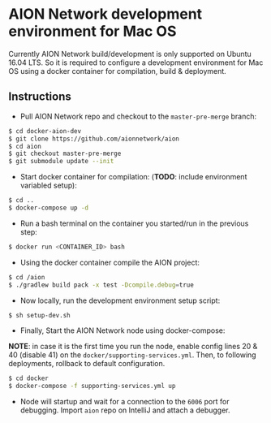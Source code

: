 # AION Network development environment for Mac OS

Currently AION Network build/development is only supported on Ubuntu 16.04 LTS. So it is required to configure a development environment for Mac OS using a docker container for compilation, build & deployment.

## Instructions

* Pull AION Network repo and checkout to the `master-pre-merge` branch:

```bash
$ cd docker-aion-dev
$ git clone https://github.com/aionnetwork/aion
$ cd aion
$ git checkout master-pre-merge
$ git submodule update --init
```

* Start docker container for compilation: (**TODO**: include environment variabled setup):

```bash
$ cd ..
$ docker-compose up -d
```

* Run a bash terminal on the container you started/run in the previous step:

```bash
$ docker run <CONTAINER_ID> bash
```

* Using the docker container compile the AION project:

```bash
$ cd /aion
$ ./gradlew build pack -x test -Dcompile.debug=true
```

* Now locally, run the development environment setup script:

```bash
$ sh setup-dev.sh
```

* Finally, Start the AION Network node using docker-compose:

**NOTE**: in case it is the first time you run the node, enable config lines 20 & 40 (disable 41) on the `docker/supporting-services.yml`. Then, to following deployments, rollback to default configuration.

```bash
$ cd docker
$ docker-compose -f supporting-services.yml up
```

* Node will startup and wait for a connection to the `6006` port for debugging. Import `aion` repo on IntelliJ and attach a debugger.